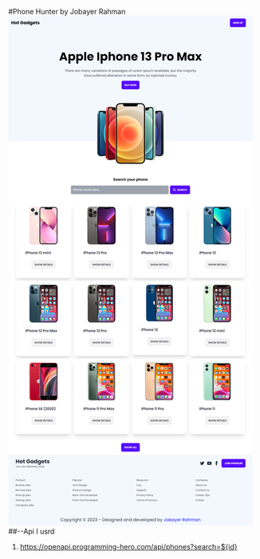 #Phone Hunter by Jobayer Rahman
![Layout](./layout.png)
##--Api I usrd
1) https://openapi.programming-hero.com/api/phones?search=${id}